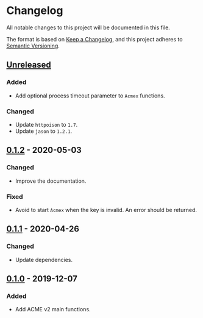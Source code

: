 # Changelog
All notable changes to this project will be documented in this file.

The format is based on [Keep a Changelog](https://keepachangelog.com/en/1.0.0/),
and this project adheres to [Semantic Versioning](https://semver.org/spec/v2.0.0.html).

## [Unreleased]
### Added
- Add optional process timeout parameter to `Acmex` functions.

### Changed
- Update `httpoison` to `1.7`.
- Update `jason` to `1.2.1`.

## [0.1.2] - 2020-05-03
### Changed
- Improve the documentation.

### Fixed
- Avoid to start `Acmex` when the key is invalid. An error should be returned.

## [0.1.1] - 2020-04-26
### Changed
- Update dependencies.

## [0.1.0] - 2019-12-07
### Added
- Add ACME v2 main functions.

[Unreleased]: https://github.com/sergioaugrod/acmex/compare/v0.1.2...HEAD
[0.1.2]: https://github.com/sergioaugrod/acmex/compare/v0.1.1...v0.1.2
[0.1.1]: https://github.com/sergioaugrod/acmex/compare/v0.1.0...v0.1.1
[0.1.0]: https://github.com/sergioaugrod/acmex/releases/tag/v0.1.0
